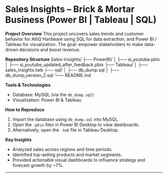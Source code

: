 # Sales Insights – Brick & Mortar Business (Power BI | Tableau | SQL)

**Project Overview**
This project uncovers sales trends and customer behavior for AtliQ Hardware using SQL for data extraction, and Power BI / Tableau for visualization. The goal: empower stakeholders to make data-driven decisions and boost revenue.

**Repository Structure**
Sales-Insights/
├── PowerBI/
│ ├── si_youtube.pbix
│ ├── si_youtube_updated_after_feedback.pbix
├── Tableau/
│ ├── sales_insights.twb
├── sql/
│ ├── db_dump.sql
│ ├── db_dump_version_2.sql
└── README.md


**Tools & Technologies**
- Database: MySQL (via the `db_dump.sql`)
- Visualization: Power BI & Tableau

**How to Reproduce**
1. Import the database using `db_dump.sql` into MySQL.
2. Open the `.pbix` files in Power BI Desktop to view dashboards.
3. Alternatively, open the `.twb` file in Tableau Desktop.

**Key Insights**
- Analyzed sales across regions and time periods.
- Identified top-selling products and market segments.
- Provided actionable visual dashboards to influence strategy and forecast growth by ~7%.

---





